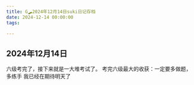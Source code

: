 ```yaml
---
title: G🛹2024年12月14日suki日记存档
date: 2024-12-14 00:00:00
tags:

---
```


## 2024年12月14日

六级考完了，接下来就是一大堆考试了。
考完六级最大的收获：一定要多做题，多练手
我已经在期待明天了
